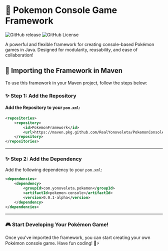 # 🌟 Pokemon Console Game Framework

![GitHub release](https://img.shields.io/github/v/release/RealYonoveleta/PokemonConsole)
![GitHub License](https://img.shields.io/github/license/RealYonoveleta/PokemonConsole)

A powerful and flexible framework for creating console-based Pokémon games in Java. Designed for modularity, reusability, and ease of collaboration!

## 🔄 Importing the Framework in Maven

To use this framework in your Maven project, follow the steps below:

### ✨ **Step 1: Add the Repository**

#### Add the Repository to your `pom.xml`:

```xml
<repositories>
    <repository>
        <id>PokemonFramework</id>
        <url>https://maven.pkg.github.com/RealYonoveleta/PokemonConsole</url>
    </repository>
</repositories>
```

---

### ✨ **Step 2: Add the Dependency**

Add the following dependency to your `pom.xml`:

```xml
<dependencies>
    <dependency>
        <groupId>com.yonoveleta.pokemon</groupId>
        <artifactId>pokemon-console</artifactId>
        <version>0.0.1-alpha</version>
    </dependency>
</dependencies>
```

---

### 🎮 **Start Developing Your Pokémon Game!**

Once you've imported the framework, you can start creating your own Pokémon console game. Have fun coding! 🐉⚡

